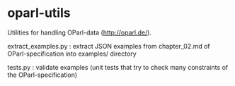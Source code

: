 oparl-utils
===========

Utilities for handling OParl-data (http://oparl.de/).

extract_examples.py
:   extract JSON examples from chapter_02.md of OParl-specification into examples/ directory

tests.py
:   validate examples (unit tests that try to check many constraints of the OParl-specification)

